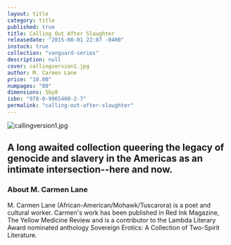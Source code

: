 ```yaml
---
layout: title
category: title
published: true
title: Calling Out After Slaughter
releasedate: "2015-08-01 22:07 -0400"
instock: true
collection: "vanguard-series"
description: null
cover: callingversion1.jpg
author: M. Carmen Lane
price: "10.00"
numpages: "80"
dimensions: 5by8
isbn: "978-0-9965460-2-7"
permalink: "calling-out-after-slaughter"
---
```


![callingversion1.jpg]({{site.baseurl}}/media/callingversion1.jpg)



## A long awaited collection queering the legacy of genocide and slavery in the Americas as an intimate intersection--here and now. 

### About M. Carmen Lane

M. Carmen Lane (African-American/Mohawk/Tuscarora) is a poet and cultural worker. Carmen's work has been published in Red Ink Magazine, The Yellow Medicine Review and is a contributor to the Lambda Literary Award nominated anthology Sovereign Erotics: A Collection of Two-Spirit Literature.
